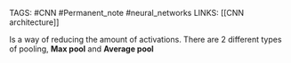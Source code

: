 TAGS: #CNN #Permanent_note #neural_networks 
LINKS: [[CNN architecture]]

Is a way of reducing the amount of activations. There are 2 different types of pooling, **Max pool** and **Average pool**


